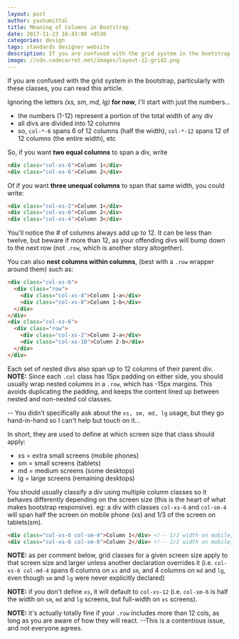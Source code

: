 ```yaml
---
layout: post
author: yashumittal
title: Meaning of Columns in Bootstrap
date: 2017-11-23 16:43:00 +0530
categories: design
tags: standards designer website
description: If you are confused with the grid system in the bootstrap, particularly with these classes, you can read this article.
image: //cdn.codecarrot.net/images/layout-12-grid2.png
---
```


If you are confused with the grid system in the bootstrap, particularly with these classes, you can read this article.

Ignoring the letters *(xs, sm, md, lg)* **for now**, I'll start with just the numbers...

* the numbers (1-12) represent a portion of the total width of any div
* all divs are divided into 12 columns
* so, `col-*-6` spans 6 of 12 columns (half the width), `col-*-12` spans 12 of 12 columns (the entire width), etc

So, if you want **two equal columns** to span a div, write

```html
<div class="col-xs-6">Column 1</div>
<div class="col-xs-6">Column 2</div>
```

Of if you want **three unequal columns** to span that same width, you could write:

```html
<div class="col-xs-2">Column 1</div>
<div class="col-xs-6">Column 2</div>
<div class="col-xs-4">Column 3</div>
```

You'll notice the # of columns always add up to 12. It can be less than twelve, but beware if more than 12, as your offending divs will bump down to the next row (not `.row`, which is another story altogether).

You can also **nest columns within columns**, (best with a `.row` wrapper around them) such as:

```html
<div class="col-xs-6">
  <div class="row">
    <div class="col-xs-4">Column 1-a</div>
    <div class="col-xs-8">Column 1-b</div>
  </div>
</div>
<div class="col-xs-6">
  <div class="row">
    <div class="col-xs-2">Column 2-a</div>
    <div class="col-xs-10">Column 2-b</div>
  </div>
</div>
```

Each set of nested divs also span up to 12 columns of their parent div. **NOTE:** Since each `.col` class has 15px padding on either side, you should usually wrap nested columns in a `.row`, which has -15px margins. This avoids duplicating the padding, and keeps the content lined up between nested and non-nested col classes.

-- You didn't specifically ask about the `xs, sm, md, lg` usage, but they go hand-in-hand so I can't help but touch on it...

In short, they are used to define at which screen size that class should apply:

* xs = extra small screens (mobile phones)
* sm = small screens (tablets)
* md = medium screens (some desktops)
* lg = large screens (remaining desktops)

You should usually classify a div using multiple column classes so it behaves differently depending on the screen size (this is the heart of what makes bootstrap responsive). eg: a div with classes `col-xs-6` and `col-sm-4` will span half the screen on mobile phone (xs) and 1/3 of the screen on tablets(sm).

```html
<div class="col-xs-6 col-sm-4">Column 1</div> <!-- 1/2 width on mobile, 1/3 screen on tablet) -->
<div class="col-xs-6 col-sm-8">Column 2</div> <!-- 1/2 width on mobile, 2/3 width on tablet -->
```

**NOTE:** as per comment below, grid classes for a given screen size apply to that screen size and larger unless another declaration overrides it (i.e. `col-xs-6 col-md-4` spans 6 columns on `xs` and `sm`, and 4 columns on `md` and `lg`, even though `sm` and `lg` were never explicitly declared)

**NOTE:** if you don't define `xs`, it will default to `col-xs-12` (i.e. `col-sm-6` is half the width on `sm`, `md` and `lg` screens, but full-width on `xs` screens).

**NOTE:** it's actually totally fine if your `.row` includes more than 12 cols, as long as you are aware of how they will react. --This is a contentious issue, and not everyone agrees.
